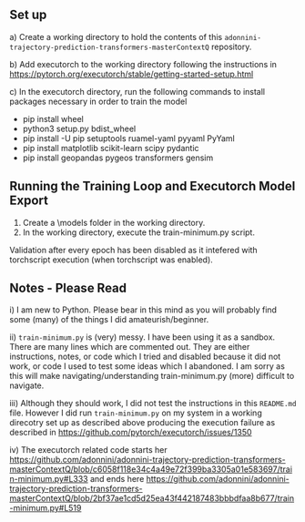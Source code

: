
## Set up
a) Create a working directory to hold the contents of this ```adonnini-trajectory-prediction-transformers-masterContextQ``` repository.

b) Add executorch to the working directory following the instructions in
https://pytorch.org/executorch/stable/getting-started-setup.html

c) In the executorch directory, run the following commands to install packages necessary in order to train the model
- pip install wheel
- python3 setup.py bdist_wheel
- pip install -U pip setuptools ruamel-yaml pyyaml PyYaml
- pip install matplotlib scikit-learn scipy pydantic
- pip install geopandas pygeos transformers gensim

## Running the Training Loop and Executorch Model Export
1. Create a \models folder in the working directory.
2. In the working directory, execute the train-minimum.py script. 

Validation after every epoch has been disabled as it intefered with torchscript execution (when torchscript was enabled).

## Notes - Please Read
i) I am new to Python. Please bear in this mind as you will probably find some (many) of the things I did amateurish/beginner.

ii) ```train-minimum.py``` is (very) messy. I have been using it as a sandbox. There are many lines which are commented out. They are either instructions, notes, or code which I tried and disabled because it did not work, or code I used to test some ideas which I abandoned. I am sorry as this will make navigating/understanding train-minimum.py (more) difficult to navigate.

iii) Although they should work, I did not test the instructions in this ```README.md``` file. However I did run ```train-minimum.py``` on my system in a working direcotry set up as described above producing the execution failure as described in
https://github.com/pytorch/executorch/issues/1350
  
iv) The executorch related code starts her
https://github.com/adonnini/adonnini-trajectory-prediction-transformers-masterContextQ/blob/c6058f118e34c4a49e72f399ba3305a01e583697/train-minimum.py#L333
and ends here
https://github.com/adonnini/adonnini-trajectory-prediction-transformers-masterContextQ/blob/2bf37ae1cd5d25ea43f442187483bbbdfaa8b677/train-minimum.py#L519

